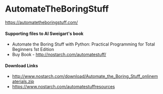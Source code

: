 # AutomateTheBoringStuff
https://automatetheboringstuff.com/

#### Supporting files to Al Sweigart's book
* Automate the Boring Stuff with Python: Practical Programming for Total Beginners 1st Edition 
* Buy Book - http://nostarch.com/automatestuff/

#### Download Links
* http://www.nostarch.com/download/Automate_the_Boring_Stuff_onlinematerials.zip
* https://www.nostarch.com/automatestuffresources
